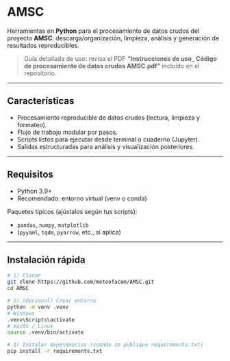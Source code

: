 # AMSC

Herramientas en **Python** para el procesamiento de datos crudos del proyecto **AMSC**: descarga/organización, limpieza, análisis y generación de resultados reproducibles.

> Guía detallada de uso: revisa el PDF **“Instrucciones de uso_ Código de procesamiento de datos crudos AMSC.pdf”** incluido en el repositorio.

---

## Características

- Procesamiento reproducible de datos crudos (lectura, limpieza y formateo).
- Flujo de trabajo modular por pasos.
- Scripts listos para ejecutar desde terminal o cuaderno (Jupyter).
- Salidas estructuradas para análisis y visualización posteriores.

---

## Requisitos

- Python 3.9+  
- Recomendado: entorno virtual (venv o conda)

Paquetes típicos (ajústalos según tus scripts):
- `pandas`, `numpy`, `matplotlib`
- (`pyyaml`, `tqdm`, `pyarrow`, etc., si aplica)

---

## Instalación rápida

```bash
# 1) Clonar
git clone https://github.com/meteofacom/AMSC.git
cd AMSC

# 2) (Opcional) Crear entorno
python -m venv .venv
# Windows
.venv\Scripts\activate
# macOS / Linux
source .venv/bin/activate

# 3) Instalar dependencias (cuando se publique requirements.txt)
pip install -r requirements.txt
